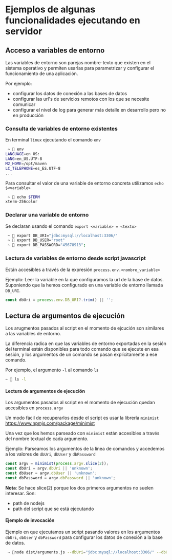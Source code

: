 # Ejemplos de algunas funcionalidades ejecutando en servidor

## Acceso a variables de entorno

Las variables de entorno son parejas nombre-texto que existen en el sistema operativo y permiten usarlas para parametrizar y configurar el funcionamiento de una aplicación.

Por ejemplo:

- configurar los datos de conexión a las bases de datos
- configurar las url's de servicios remotos con los que se necesite comunicar
- configurar el nivel de log para generar más detalle en desarrollo pero no en producción

### Consulta de variables de entorno existentes

En terminal `linux` ejecutando el comando `env`

```bash
 ~  env
LANGUAGE=en_US:
LANG=en_US.UTF-8
M2_HOME=/opt/maven
LC_TELEPHONE=es_ES.UTF-8
...
```

Para consultar el valor de una variable de entorno concreta utilizamos `echo $<variable>`

```bash
 ~  echo $TERM
xterm-256color
```

### Declarar una variable de entorno

Se declaran usando el comando `export <variable> = <texto>`

```bash
 ~  export DB_URI="jdbc:mysql://localhost:3306/"
 ~  export DB_USER="root"
 ~  export DB_PASSWORD="45678913";
```

### Lectura de variables de entorno desde script javascript

Están accesibles a través de la expresión `process.env.<nombre_variable>`

Ejemplo: Leer la variable en la que configuramos la url de la base de datos. Suponiendo que la hemos configurado en una variable de entorno llamada `DB_URI`.

```javascript
const dbUri = process.env.DB_URI?.trim() || '';
```

## Lectura de argumentos de ejecución

Los arugmentos pasados al script en el momento de ejcución son similares a las variables de entorno.

La diferencia radica en que las variables de entorno exportadas en la sesión del terminal están disponibles para todo comando que se ejecute en esa sesión, y los argumentos de un comando se pasan explícitamente a ese comando.

Por ejemplo, el argumento `-l` al comando `ls`

```bash
~  ls -l
```

#### Lectura de argumentos de ejecución

Los argumentos pasados al script en el momento de ejecución quedan accesibles en `process.argv`

Un modo fácil de recuperarlos desde el script es usar la librería `minimist` https://www.npmjs.com/package/minimist

Una vez que los hemos parseado con `minimist` están accesibles a través del nombre textual de cada argumento.

Ejemplo: Parseamos los argumentos de la línea de comandos y accedemos a los valores de `dbUri`, `dbUser` y `dbPassword`

```typescript
const argv = minimist(process.argv.slice(2));
const dbUri = argv.dbUri || 'unknown';
const dbUser = argv.dbUser || 'unknown';
const dbPassword = argv.dbPassword || 'unknown';
```

**Nota**: Se hace slice(2) porque los dos primeros argumentos no suelen interesar. Son:

- path de nodejs
- path del script que se está ejecutando

#### Ejemplo de invocación

Ejemplo en que ejecutamos un script pasando valores en los argumentos `dbUri`, `dbUser` y `dbPassword` para configurar los datos de conexión a la base de datos.

```bash
 ~ node dist/arguments.js --dbUri="jdbc:mysql://localhost:3306/" --dbUser=root --dbPassword=296835
```

